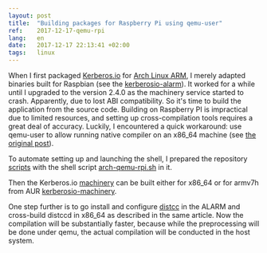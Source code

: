 ```yaml
---
layout: post
title:  "Building packages for Raspberry Pi using qemu-user"
ref:    2017-12-17-qemu-rpi
lang:   en
date:   2017-12-17 22:13:41 +02:00
tags:   linux
---
```


When I first packaged [Kerberos.io](https://kerberos.io/) for [Arch Linux
ARM](https://archlinuxarm.org/), I merely adapted binaries built for Raspbian
(see the [kerberosio-alarm](https://github.com/sakhnik/kerberosio-alarm)). It
worked for a while until I upgraded to the version 2.4.0 as the machinery
service started to crash. Apparently, due to lost ABI compatibility. So it's
time to build the application from the source code. Building on Raspberry PI is
impractical due to limited resources, and setting up cross-compilation tools
requires a great deal of accuracy. Luckily, I encountered a quick workaround:
use qemu-user to allow running native compiler on an x86_64 machine (see [the
original post](http://kbeckmann.github.io/2017/05/26/QEMU-instead-of-cross-compiling/)).

To automate setting up and launching the shell, I prepared the repository
[scripts](https://github.com/sakhnik/scripts) with the shell script
[arch-qemu-rpi.sh](https://github.com/sakhnik/scripts/blob/742f597a9839956b91f1cc601aea18ded65eef25/arch-qemu-rpi.sh)
in it.

Then the Kerberos.io [machinery](https://github.com/kerberos-io/machinery) can
be built either for x86_64 or for armv7h from AUR
[kerberosio-machinery](https://aur.archlinux.org/packages/kerberosio-machinery/).

One step further is to go install and configure
[distcc](https://wiki.archlinux.org/index.php/Distcc) in the ALARM and
cross-build distccd in x86_64 as described in the same article. Now the
compilation will be substantially faster, because while the preprocessing will
be done under qemu, the actual compilation will be conducted in the host system.
